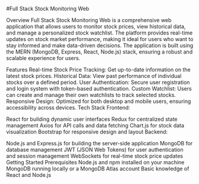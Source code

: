 #Full Stack Stock Monitoring Web

Overview
Full Stack Stock Monitoring Web is a comprehensive web application that allows users to monitor stock prices, view historical data, and manage a personalized stock watchlist. The platform provides real-time updates on stock market performance, making it ideal for users who want to stay informed and make data-driven decisions. The application is built using the MERN (MongoDB, Express, React, Node.js) stack, ensuring a robust and scalable experience for users.

Features
Real-time Stock Price Tracking: Get up-to-date information on the latest stock prices.
Historical Data: View past performance of individual stocks over a defined period.
User Authentication: Secure user registration and login system with token-based authentication.
Custom Watchlist: Users can create and manage their own watchlists to track selected stocks.
Responsive Design: Optimized for both desktop and mobile users, ensuring accessibility across devices.
Tech Stack
Frontend:

React for building dynamic user interfaces
Redux for centralized state management
Axios for API calls and data fetching
Chart.js for stock data visualization
Bootstrap for responsive design and layout
Backend:

Node.js and Express.js for building the server-side application
MongoDB for database management
JWT (JSON Web Tokens) for user authentication and session management
WebSockets for real-time stock price updates
Getting Started
Prerequisites
Node.js and npm installed on your machine
MongoDB running locally or a MongoDB Atlas account
Basic knowledge of React and Node.js

